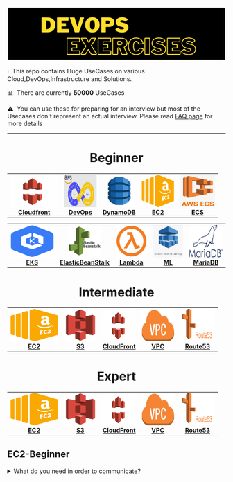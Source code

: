 <p align="center"><img src="images/devops_exercises.png"/></p>

:information_source: &nbsp;This repo contains Huge UseCases on various Cloud,DevOps,Infrastructure and Solutions.

:bar_chart: &nbsp;There are currently **50000** UseCases


:warning: &nbsp;You can use these for preparing for an interview but most of the Usecases don't represent an actual interview. Please read [FAQ page](faq.md) for more details


****

<!-- ALL-TOPICS-LIST:START -->
<!-- prettier-ignore-start -->
<!-- markdownlint-disable -->
<center>

# Beginner

<table>
  <tr>
    <td align="center"><a href="/aws/cloudfront/CloudFront-beginner.md"><img src="/images/aws/cdn.png" width="110px;" height="75px;" alt="Cloudfront"/><br /><b>Cloudfront</b></a></td>
    <td align="center"><a href="/aws/devops/DevOps-beginner.md"><img src="/images/aws/aws-devops.jpg" width="75px;" height="75px;" alt="DevOps"/><br /><b>DevOps</b></a></td>
    <td align="center"><a href="/aws/dynamodb/DynamoDB-beginner.md"><img src="/images/aws/dynamodb.jpg" width="75px;" height="75px;" alt="DynamoDB"/><br /><b>DynamoDB</b></a></td>
	<td align="center"><a href="/aws/ec2/ec2-beginner.md"><img src="/images/aws/ec2.png" width="75px;" height="75px;" alt="EC2"/><br /><b>EC2</b></a></td>
    <td align="center"><a href="/aws/ecs/ECS-beginner.md"><img src="/images/aws/ecs.png" width="80px;" height="75px;" alt="ECS"/><br /><b>ECS</b></a></td>
  </tr>
</table>

<table>
  <tr>
    <td align="center"><a href="/aws/eks/EKS-beginner.md"><img src="/images/aws/eks.png" width="110px;" height="75px;" alt="EKS"/><br /><b>EKS</b></a></td>
    <td align="center"><a href="/aws/ElasticBeanStalk/ElasticBeanStalk-beginner.md"><img src="/images/aws/elasticbeanstalk.png" width="75px;" height="75px;" alt="ElasticBeanStalk"/><br /><b>ElasticBeanStalk</b></a></td>
    <td align="center"><a href="/aws/Lambda/Lambda-beginner.md"><img src="/images/aws/Lambda.png" width="75px;" height="75px;" alt="Lambda"/><br /><b>Lambda</b></a></td>
	<td align="center"><a href="/aws/MachineLearning/MachineLearning-beginner.md"><img src="/images/aws/ml.png" width="75px;" height="75px;" alt="ML"/><br /><b>ML</b></a></td>
    <td align="center"><a href="/aws/MariaDB/MariaDB-beginner.md"><img src="/images/aws/MariaDB.png" width="80px;" height="75px;" alt="MariaDB"/><br /><b>MariaDB</b></a></td>
  </tr>
</table>

# Intermediate

<table>
  <tr>
    <td align="center"><a href="#ec2"><img src="/images/aws/ec2.png" width="110px;" height="75px;" alt="EC2"/><br /><b>EC2</b></a></td>
    <td align="center"><a href="#s3"><img src="/images/aws/s3.png" width="75px;" height="75px;" alt="S3"/><br /><b>S3</b></a></td>
    <td align="center"><a href="#CloudFront"><img src="/images/aws/cdn.png" width="75px;" height="75px;" alt="CloudFront"/><br /><b>CloudFront</b></a></td>
	<td align="center"><a href="#VPC"><img src="/images/aws/vpc.png" width="75px;" height="75px;" alt="VPC"/><br /><b>VPC</b></a></td>
    <td align="center"><a href="#Rout53"><img src="/images/aws/route53.png" width="80px;" height="75px;" alt="Route53"/><br /><b>Route53</b></a></td>
  </tr>
</table>

# Expert

<table>
  <tr>
    <td align="center"><a href="#ec2"><img src="/images/aws/ec2.png" width="110px;" height="75px;" alt="EC2"/><br /><b>EC2</b></a></td>
    <td align="center"><a href="#s3"><img src="/images/aws/s3.png" width="75px;" height="75px;" alt="S3"/><br /><b>S3</b></a></td>
    <td align="center"><a href="#CloudFront"><img src="/images/aws/cdn.png" width="75px;" height="75px;" alt="CloudFront"/><br /><b>CloudFront</b></a></td>
	<td align="center"><a href="#VPC"><img src="/images/aws/vpc.png" width="75px;" height="75px;" alt="VPC"/><br /><b>VPC</b></a></td>
    <td align="center"><a href="#Rout53"><img src="/images/aws/route53.png" width="80px;" height="75px;" alt="Route53"/><br /><b>Route53</b></a></td>
  </tr>
</table>

</center>
<!-- markdownlint-enable -->
<!-- prettier-ignore-end -->
<!-- ALL-TOPICS-LIST:END -->

## EC2-Beginner

<details>
<summary>What do you need in order to communicate?</summary><br><b>

  - A common language (for the two ends to understand)
  - A way to address who do you want to communicate with
  - A Connection (so the content of of the communication can reach the recipients)
</b></details>

